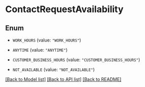 # ContactRequestAvailability

## Enum


* `WORK_HOURS` (value: `"WORK_HOURS"`)

* `ANYTIME` (value: `"ANYTIME"`)

* `CUSTOMER_BUSINESS_HOURS` (value: `"CUSTOMER_BUSINESS_HOURS"`)

* `NOT_AVAILABLE` (value: `"NOT_AVAILABLE"`)


[[Back to Model list]](../README.md#documentation-for-models) [[Back to API list]](../README.md#documentation-for-api-endpoints) [[Back to README]](../README.md)


